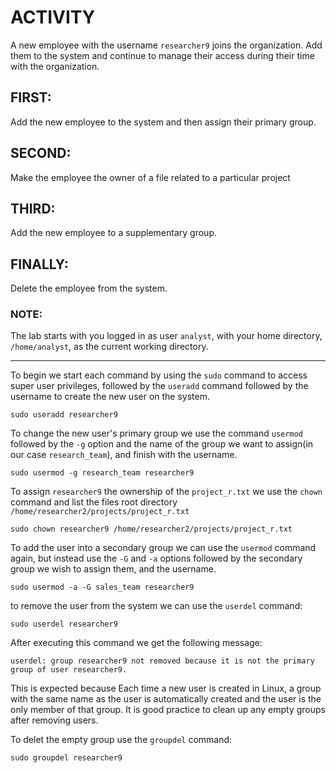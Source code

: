 # ACTIVITY 

A new employee with the username `researcher9` joins the organization. Add them to the system and continue to manage their access during their time with the organization.

##   FIRST: 

Add the new employee to the system and then assign their primary group.

## SECOND: 

Make the employee the owner of a file related to a particular project

## THIRD: 

Add the new employee to a supplementary group.

## FINALLY: 

Delete the employee from the system.

### NOTE: 

The lab starts with you logged in as user `analyst`, with your home directory, `/home/analyst`, as the current working directory.

---

To begin we start each command by using the `sudo` command to access super user privileges, followed by the `useradd` command followed by the username to create the new user on the system.

`sudo useradd researcher9`

To change the new user's primary group we use the command `usermod` followed by the `-g` option and the name of the group we want to assign(in our case `research_team`), and finish with the username.

`sudo usermod -g research_team researcher9`

To assign `researcher9` the ownership of the `project_r.txt` we use the `chown` command and list the files root directory `/home/researcher2/projects/project_r.txt`

`sudo chown researcher9 /home/researcher2/projects/project_r.txt`

To add the user into a secondary group we can use the `usermod` command again, but instead use the `-G` and `-a` options followed by the secondary group we wish to assign them, and the username.

`sudo usermod -a -G sales_team researcher9`

to remove the user from the system we can use the `userdel` command:

`sudo userdel researcher9`

After executing this command we get the following message:

`userdel: group researcher9 not removed because it is not the primary group of user researcher9.`

This is expected because Each time a new user is created in Linux, a group with the same name as the user is automatically created and the user is the only member of that group. It is good practice to clean up any empty groups after removing users.

To delet the empty group use the `groupdel` command:

`sudo groupdel researcher9`
